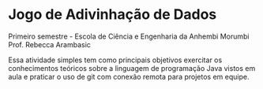 # Jogo de Adivinhação de Dados 

Primeiro semestre - Escola de Ciência e Engenharia da Anhembi Morumbi
Prof. Rebecca Arambasic

Essa atividade simples tem como principais objetivos exercitar os conhecimentos teóricos sobre a linguagem de programação Java vistos em aula e praticar o uso de git com conexão remota para projetos em equipe.
